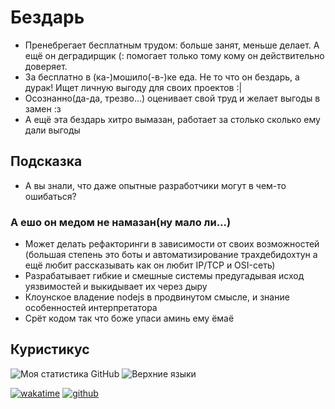 # Бездарь
- Пренебрегает бесплатным трудом: больше занят, меньше делает. А ещё он деградирщик (: помогает только тому кому он действительно доверяет.
- За бесплатно в (ка-)мошило(-в-)ке еда. Не то что он бездарь, а дурак! Ищет личную выгоду для своих проектов :|
- Осознанно(да-да, трезво...) оценивает свой труд и желает выгоды в замен :з
- А ещё эта бездарь хитро вымазан, работает за столько сколько ему дали выгоды

## Подсказка
- А вы знали, что даже опытные разработчики могут в чем-то ошибаться?

### А ешо он медом не намазан(ну мало ли...)
- Может делать рефакторинги в зависимости от своих возможностей (большая степень это боты и автоматизирование трахдебидохтун а ещё любит рассказывать как он любит IP/TCP и OSI-сеть)
- Разрабатывает гибкие и смешные системы предугадывая исход уязвимостей и выкидывает их через дыру
- Клоунское владение nodejs в продвинутом смысле, и знание особенностей интерпретатора
- Срёт кодом так что боже упаси аминь ему ёмаё

## Куристикус
![Моя статистика GitHub](https://github-readme-stats.vercel.app/api?username=maksim990&theme=dark&show_icons=true)
![Верхние языки](https://github-readme-stats.vercel.app/api/top-langs/?username=maksim990&theme=dark&layout=compact)

[![wakatime](https://wakatime.com/badge/user/66b6796d-eb84-4bb9-b9d2-8dc882f4c6ac.svg)](https://wakatime.com/@66b6796d-eb84-4bb9-b9d2-8dc882f4c6ac)
[![github](https://img.shields.io/github/followers/alanhamlett?logo=github&style=plastic)](https://github.com/maksim990?tab=followers)
